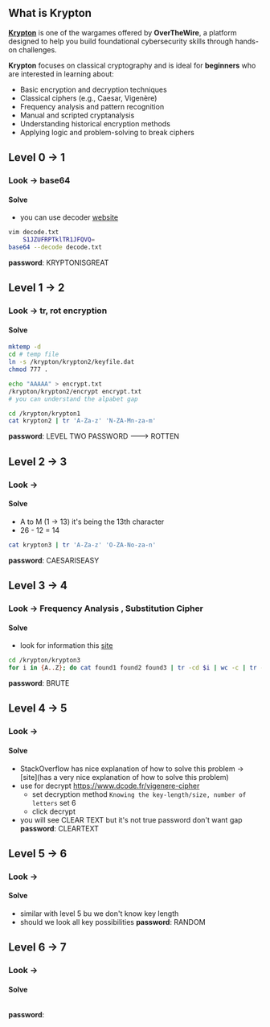 ## What is Krypton
**[Krypton](https://overthewire.org/wargames/krypton/)** is one of the wargames offered by **OverTheWire**, a platform designed to help you build foundational cybersecurity skills through hands-on challenges.

**Krypton** focuses on classical cryptography and is ideal for **beginners** who are interested in learning about:
- Basic encryption and decryption techniques
- Classical ciphers (e.g., Caesar, Vigenère)
- Frequency analysis and pattern recognition
- Manual and scripted cryptanalysis
- Understanding historical encryption methods
- Applying logic and problem-solving to break ciphers
## Level 0 -> 1
### Look -> base64
#### Solve 
- you can use decoder [website](https://www.base64decode.org/)
```bash
vim decode.txt
	S1JZUFRPTklTR1JFQVQ=
base64 --decode decode.txt
```
**password**: KRYPTONISGREAT

## Level 1 -> 2
### Look -> tr, rot encryption
#### Solve
```bash
mktemp -d
cd # temp file
ln -s /krypton/krypton2/keyfile.dat
chmod 777 .

echo "AAAAA" > encrypt.txt
/krypton/krypton2/encrypt encrypt.txt 
# you can understand the alpabet gap

cd /krypton/krypton1
cat krypton2 | tr 'A-Za-z' 'N-ZA-Mn-za-m'
```
**password**: LEVEL TWO PASSWORD ---> ROTTEN

## Level 2 -> 3
### Look -> 
#### Solve
- A to M (1 -> 13) it's being the 13th character
- 26 - 12 = 14
```bash
cat krypton3 | tr 'A-Za-z' 'O-ZA-No-za-n'
```
**password**: CAESARISEASY

## Level 3 -> 4
### Look -> Frequency Analysis ,  Substitution Cipher
#### Solve 
- look for information this [site](https://www.101computing.net/frequency-analysis/)
```bash
cd /krypton/krypton3
for i in {A..Z}; do cat found1 found2 found3 | tr -cd $i | wc -c | tr -d '\n'; printf " $i \n"; done | sort -nr
```
**password**: BRUTE

## Level 4 -> 5
### Look -> 
#### Solve
- StackOverflow has nice explanation of how to solve this problem -> [site](has a very nice explanation of how to solve this problem)
- use for decrypt https://www.dcode.fr/vigenere-cipher
	- set decryption method  `Knowing the key-length/size, number of letters` set 6
	- click decrypt
-  you will see CLEAR TEXT but it's not true password don't want gap
**password**: CLEARTEXT
## Level 5 -> 6
### Look -> 
#### Solve
- similar with level 5 bu we don't know key length
- should we look all key possibilities
**password**: RANDOM

## Level 6 -> 7
### Look -> 
#### Solve
```bash

```
**password**: 